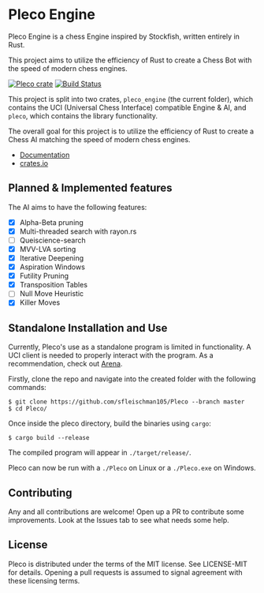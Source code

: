 # Pleco Engine

Pleco Engine is a chess Engine inspired by Stockfish, written entirely in Rust.

This project aims to utilize the efficiency of Rust to create a Chess Bot with the speed of modern chess engines.


[![Pleco crate](https://img.shields.io/crates/v/pleco_engine.svg)](https://crates.io/crates/pleco_engine)
[![Build Status](https://api.travis-ci.org/sfleischman105/Pleco.svg?branch=master)](https://travis-ci.org/sfleischman105/Pleco)


This project is split into two crates, `pleco_engine` (the current folder), which contains the
UCI (Universal Chess Interface) compatible Engine & AI, and `pleco`, which contains the library functionality. 

The overall goal for this project is to utilize the efficiency of Rust to create a Chess AI matching the speed of modern chess engines.

- [Documentation](https://docs.rs/pleco_engine)
- [crates.io](https://crates.io/crates/pleco_engine)

Planned & Implemented features
-------


The AI  aims to have the following features:
- [x] Alpha-Beta pruning
- [x] Multi-threaded search with rayon.rs
- [ ] Queiscience-search
- [x] MVV-LVA sorting
- [x] Iterative Deepening
- [x] Aspiration Windows
- [x] Futility Pruning
- [x] Transposition Tables
- [ ] Null Move Heuristic
- [x] Killer Moves

Standalone Installation and Use
-------

Currently, Pleco's use as a standalone program is limited in functionality. A UCI client is needed to properly interact with the program. As a recommendation, check out [Arena](http://www.playwitharena.com/).

Firstly, clone the repo and navigate into the created folder with the following commands:

```
$ git clone https://github.com/sfleischman105/Pleco --branch master
$ cd Pleco/
```
Once inside the pleco directory, build the binaries using `cargo`:
```
$ cargo build --release
```

The compiled program will appear in `./target/release/`.

Pleco can now be run with a `./Pleco` on Linux or a `./Pleco.exe` on Windows.

  
Contributing
-------

Any and all contributions are welcome! Open up a PR to contribute some improvements. Look at the Issues tab to see what needs some help. 


  
License
-------
Pleco is distributed under the terms of the MIT license. See LICENSE-MIT for details. Opening a pull requests is assumed to signal agreement with these licensing terms.